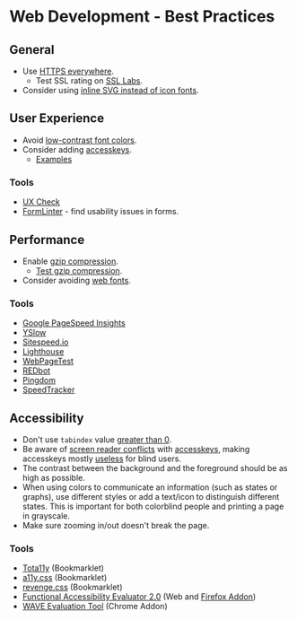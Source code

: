 # Web Development - Best Practices

## General

 - Use [HTTPS everywhere](https://https.cio.gov/).
   - Test SSL rating on [SSL Labs](https://www.ssllabs.com/ssltest/).
 - Consider using [inline SVG instead of icon fonts](https://css-tricks.com/icon-fonts-vs-svg/).


## User Experience

 - Avoid [low-contrast font colors](http://contrastrebellion.com/).
 - Consider adding [accesskeys](https://developer.mozilla.org/en-US/docs/Web/HTML/Global_attributes/accesskey).
   - [Examples](http://www.hanselman.com/blog/TheWebIsTheNewTerminalAreYouUsingTheWebsKeyboardShortcutsAndHotkeys.aspx)

### Tools

 - [UX Check](http://www.uxcheck.co/)
 - [FormLinter](https://formlinter.com/) - find usability issues in forms.

## Performance

 - Enable [gzip compression](https://developers.google.com/speed/docs/insights/EnableCompression).
   - [Test gzip compression](http://www.whatsmyip.org/http-compression-test/).
 - Consider avoiding [web fonts](https://meowni.ca/posts/web-fonts/).

### Tools

 - [Google PageSpeed Insights](https://developers.google.com/speed/pagespeed/insights/)
 - [YSlow](http://yslow.org/)
 - [Sitespeed.io](https://www.sitespeed.io/)
 - [Lighthouse](https://github.com/GoogleChrome/lighthouse)
 - [WebPageTest](http://www.webpagetest.org/)
 - [REDbot](https://redbot.org/)
 - [Pingdom](https://tools.pingdom.com/)
 - [SpeedTracker](https://speedtracker.org/)


 ## Accessibility

 - Don't use `tabindex` value [greater than 0](http://webaim.org/techniques/keyboard/tabindex).
 - Be aware of [screen reader conflicts](http://john.foliot.ca/using-accesskeys-is-it-worth-it/) with [accesskeys](http://webaim.org/techniques/keyboard/accesskey), making accesskeys mostly [useless](https://www.thesitewizard.com/webdesign/access-keys-are-useless.shtml) for blind users.
 - The contrast between the background and the foreground should be as high as possible.
 - When using colors to communicate an information (such as states or graphs), use different styles or add a text/icon to distinguish different states. This is important for both colorblind people and printing a page in grayscale.
 - Make sure zooming in/out doesn't break the page.

 ### Tools

 - [Tota11y](http://khan.github.io/tota11y/) (Bookmarklet)
 - [a11y.css](http://ffoodd.github.io/a11y.css/index.html) (Bookmarklet)
 - [revenge.css](http://heydonworks.com/revenge_css_bookmarklet/) (Bookmarklet)
 - [Functional Accessibility Evaluator 2.0](https://fae.disability.illinois.edu) (Web and [Firefox Addon](https://addons.mozilla.org/en-US/firefox/addon/ainspector-sidebar/))
 - [WAVE Evaluation Tool](https://chrome.google.com/webstore/detail/wave-evaluation-tool/jbbplnpkjmmeebjpijfedlgcdilocofh) (Chrome Addon)

